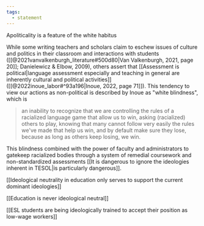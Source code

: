 ```yaml
---
tags:
  - statement
---
```

Apoliticality is a feature of the white habitus

While some writing teachers and scholars claim to eschew issues of culture and politics in their classroom and interactions with students ([[@2021vanvalkenburgh_literature#500d80|Van Valkenburgh, 2021, page 20]]; Danielewicz & Elbow, 2009), others assert that [[Assessment is political|language assessment especially and teaching in general are inherently cultural and political activities]] ([[@2022inoue_labor#^93a196|Inoue, 2022, page 71]]). This tendency to view our actions as non-political is described by Inoue as "white blindness", which is

> an inability to recognize that we are controlling the rules of a racialized language game that allow us to win, asking (racialized) others to play, knowing that many cannot follow very easily the rules we've made that help us win, and by default make sure they lose, because as long as others keep losing, we win.

This blindness combined with the power of faculty and administrators to gatekeep racialized bodies through a system of remedial coursework and non-standardized assessments [[It is dangerous to ignore the ideologies inherent in TESOL|is particularly dangerous]].

[[Ideological neutrality in education only serves to support the current dominant ideologies]]

[[Education is never ideological neutral]]

[[ESL students are being ideologically trained to accept their position as low-wage workers]]